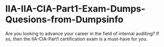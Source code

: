 # IIA-IIA-CIA-Part1-Exam-Dumps-Quesions-from-Dumpsinfo
Are you looking to advance your career in the field of internal auditing? If so, then the IIA-CIA-Part1 certification exam is a must-have for you. 
